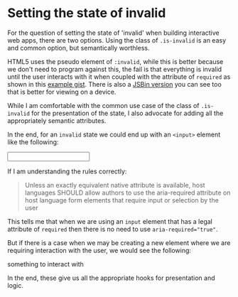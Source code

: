 # Setting the state of invalid

For the question of setting the state of 'invalid' when building interactive web apps, there are two options. Using the class of `.is-invalid` is an easy and common option, but semantically worthless.

HTML5 uses the pseudo element of `:invalid`, while this is better because we don't need to program against this, the fail is that everything is invalid until the user interacts with it when coupled with the attribute of `required` as shown in this [example gist](http://sassmeister.com/gist/9942957). There is also a [JSBin version](http://jsbin.com/xovir/4) you can see too that is better for viewing on a device.

While I am comfortable with the common use case of the class of `.is-invalid` for the presentation of the state, I also advocate for adding all the appropriately semantic attributes.

In the end, for an `invalid` state we could end up with an `<input>` element like the following:

  <input type="text" required class="is-invalid" aria-invalid="true">

If I am understanding the rules correctly:

> Unless an exactly equivalent native attribute is available, host languages SHOULD allow authors to use the aria-required attribute on host language form elements that require input or selection by the user

This tells me that when we are using an `input` element that has a legal attribute of `required` then there is no need to use `aria-required="true"`.

But if there is a case when we may be creating a new element where we are requiring interaction with the user, we would see the following:

  <div class="is-required" aria-required="true"> something to interact with </div>

In the end, these give us all the appropriate hooks for presentation and logic.
